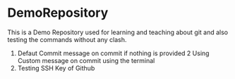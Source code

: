 # DemoRepository

This is a Demo Repository used for learning and teaching about git and also testing the commands without any clash.

1. Defaut Commit message on commit if nothing is provided
2 Using Custom message on commit using the terminal
3. Testing SSH Key of Github
